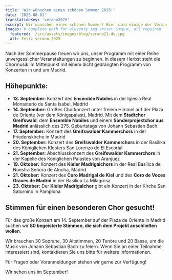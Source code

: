 ```yaml
---
title: 'Wir wünschen einen schönen Sommer 2025!'
date: '2025-08-01'
translationKey: 'verano2025'
excerpt: Wir wünschen einen schönen Sommer! Hier sind einige der Veranstaltungen, die wir für die Rückkehr aus den Ferien vorbereiten.
images: # complete path for eleventy img srcset output, alt required
  featured: ./src/assets/images/blog/verano21-de.jpg
  alt: Feliz verano 2025
---
```


Nach der Sommerpause freuen wir uns, unser Programm mit einer Reihe unvergesslicher Veranstaltungen zu beginnen. In diesem Herbst steht die Chormusik im Mittelpunkt mit einem dicht gedrängten Programm von Konzerten in und um Madrid.

## Höhepunkte:

- **13. September:** Konzert des **Ensemble Nobiles** in der Iglesia Real Monasterio de Santa Isabel, Madrid
- **14. September:** Großes Chorkonzert unter freiem Himmel auf der Plaza de Oriente (vor dem Königspalast), Madrid. Mit dem **Stadtchor Greifswald**, dem **Ensemble Nobiles** und einem **Sonderprojektchor aus Madrid** anlässlich des 275. Geburtstags von Johann Sebastian Bach.
- **17. September:** Konzert des **Greifswalder Kammerchors** in der Friedenskirche in Madrid
- **20. September:** Konzert des **Greifswalder Kammerchors** in der Basilika des Königlichen Klosters San Lorenzo de El Escorial
- **21. September:** Abschlusskonzert des **Greifswalder Kammerchors** in der Kapelle des Königlichen Palastes von Aranjuez
- **19. Oktober:** Konzert des **Kieler Madrigalchors** in der Real Basílica de Nuestra Señora de Atocha, Madrid
- **21. Oktober:** Konzert des **Coro Madrigal de Kiel** und des **Coro de Voces Graves de Madrid** in der Basílica La Milagrosa
- **23. Oktober:** Der **Kieler Madrigalchor** gibt ein Konzert in der Kirche San Saturnino in Pamplona

## Stimmen für einen besonderen Chor gesucht!

Für das große Konzert am 14. September auf der Plaza de Oriente in Madrid suchen wir **80 begeisterte Stimmen, die sich dem Projekt anschließen wollen**.

Wir brauchen 30 Soprane, 30 Altstimmen, 20 Tenöre und 20 Bässe, um die Musik von Johann Sebastian Bach zu feiern. Wenn Sie an einer Teilnahme interessiert sind, kontaktieren Sie uns bitte für weitere Informationen.

Für Fragen oder Voranmeldungen stehen wir gerne zur Verfügung!

Wir sehen uns im September!
